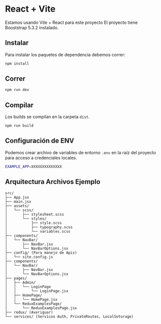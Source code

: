 # React + Vite

Estamos usando Vite + React para este proyecto
El proyecto tiene Booststrap 5.3.2 instalado.

## Instalar
Para instalar los paquetes de dependencia debemos correr:
```bash
npm install
```
## Correr
```bash
npm run dev
```

## Compilar
Los builds se compilan en la carpeta `dist`.
```bash
npm run build
```

## Configuración de ENV
Podemos crear archivo de variables de entorno `.env` en la raíz del proyecto para acceso a credenciales locales.

```bash
EXAMPLE_APP=XXXXXXXXXXXXXX
```

## Arquitectura Archivos Ejemplo
```text
src/
├── App.jsx
├── main.jsx
├── assets/
│   └── scss/
│       ├── stylesheet.scss
│       └── styles/
│           ├── style.scss
│           ├── typography.scss
│           └── variables.scss
├── components/
│   └── NavBar/
│       ├── NavBar.jsx
│       └── NavBarOptions.jsx
├── config/ (Para manejo de Apis)
│   └── site.config.js
├── components/
│   └── NavBar/
│       ├── NavBar.jsx
│       └── NavBarOptions.jsx
├── pages/
│   ├── Admin/
│   │   └── LoginPage
│   │       └── LoginPage.jsx
│   ├── HomePage/
│   │   └── HomePage.jsx
│   └── ReduxExamplesPage/
│       └── ReduxExamplesPage.jsx
├── redux/ (Averiguar)
└── services/ (Servicos Auth, PrivateRoutes, LocalSotorage)
